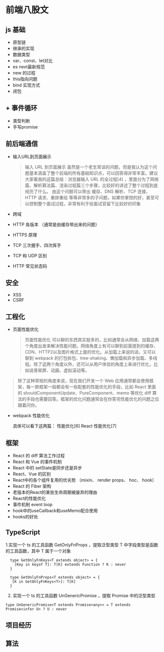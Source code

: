 # 前端八股文

## js 基础
  + 原型链
  + 继承的实现
  + 数据类型
  + var、const、let对比
  + es next最新规范
  + new 的过程
  + this指向问题
  + bind 实现方式
  + 闭包
## + 事件循环
  + 类型判断
  + 手写promise
## 前后端通信
  + 输入URL到页面展示
      > 输入 URL 到页面展示 虽然是一个老生常谈的问题，但是我认为这个问题基本涵盖了整个前端的所有基础知识点，可以回答得非常丰富。建议大家看我的这篇总结：浏览器输入 URL 的全过程[4] ，里面分为了网络篇、解析算法篇、渲染过程篇三个步骤，比较好的讲述了整个过程到底经历了什么。
      > 由这个问题可以带出 缓存、DNS 解析、TCP 连接、HTTP 请求、重排重绘 等等非常多的子问题，如果你掌控的好，甚至可以控制整个面试过程，非常有利于给面试官留下比较好的印象
  + 跨域

  + HTTP 各版本 （通常是由缓存带出来的问题）
  + HTTPS 原理
  + TCP 三次握手、四次挥手
  + TCP 和 UDP 区别
  + HTTP 常见状态码

## 安全
  + XSS
  + CSRF
## 工程化
  + 页面性能优化
    > 页面性能优化 可以聊的东西其实挺多的，比如通常会从网络、加载这两个角度出发来解决性能问题。网络角度上有可以聊到前面提到的缓存、CDN、HTTP2以及图片格式上面的优化。从加载上来说的话，又可以聊到 webpack 的打包拆包、tree-shaking、懒加载和异步加载、多线程。除了这两个角度以外，还可以从用户体验的角度上来进行优化，比如说骨架屏、动画、虚拟滚动等。

   > 除了这种常规的角度来说，现在我们开发一个 Web 应用通常都会使用框架，每一款框架一般都会有一些配套的性能优化的手段，比如 React 里面的 shouldComponentUpdate、PureComponent、memo 等优化 diff 算法的手段也需要回答。框架的优化问题通常会在你答完性能优化的问题之后跟着问你。

  + webpack 性能优化

    具体可以看下这两篇：
    性能优化[6]
    React 性能优化[7]
## 框架
  + React 的 diff 算法工作过程
  + React 和 Vue 的事件机制
  + React 中的 setState是同步还是异步
  + React、Vue 的区别
  + React中的各个组件复用的优劣势 （mixin、 render props、 hoc、 hook）
  + React 的 Fiber 架构
  + 老版本的React的某些生命周期被废弃的理由
  + React的性能优化
  + 事件机制 event loop
  + hook中的useCallback和useMemo配合使用
  + hooks的好处
## TypeScript
  1.实现一个 ts 的工具函数 GetOnlyFnProps<T> ，提取泛型类型 T 中字段类型是函数的工具函数，其中 T 属于一个对象
  ```
    type GetOnlyFnKeys<T extends object> = {
      [Key in keyof T]: T[K] extends Function ? K : never
    }
  
    type GetOnlyFnProps<T extends object> = {
     [K in GetOnlyFnKeys<T>]: T[K]
    }
  ```
  2. 实现一个 ts 的工具函数 UnGenericPromise<T> ，提取 Promise 中的泛型类型
  ```
  type UnGenericPromise<T extends Promise<any>> = T extends Promise<infer U> ? U : never
  ```


## 项目经历
## 算法